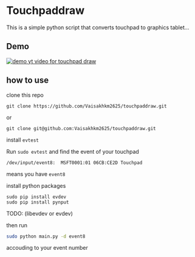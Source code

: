 # Touchpaddraw

This is a simple python script that converts touchpad to graphics tablet...

## Demo

[![demo yt video for touchpad draw](https://img.youtube.com/vi/jfI_lGY1dHM/0.jpg)](https://www.youtube.com/watch?v=jfI_lGY1dHM)

## how to use

clone this repo
```
git clone https://github.com/Vaisakhkm2625/touchpaddraw.git
```
or
```
git clone git@github.com:Vaisakhkm2625/touchpaddraw.git
```

install `evtest`

Run `sudo evtest` and find the event of your touchpad

```
/dev/input/event8:	MSFT0001:01 06CB:CE2D Touchpad
```
means you have `event8`

install python packages
```
sudo pip install evdev 
sudo pip install pynput
```
TODO: (libevdev or evdev)

then run

```bash
sudo python main.py -d event8

```
accouding to your event number
